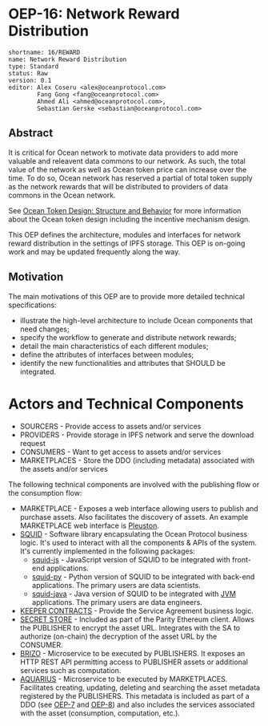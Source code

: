 # OEP-16: Network Reward Distribution

```
shortname: 16/REWARD
name: Network Reward Distribution
type: Standard
status: Raw
version: 0.1
editor: Alex Coseru <alex@oceanprotocol.com> 
        Fang Gong <fang@oceanprotocol.com>
        Ahmed Ali <ahmed@oceanprotocol.com>,
        Sebastian Gerske <sebastian@oceanprotocol.com>
```


## Abstract

It is critical for Ocean network to motivate data providers to add more valuable and releavent data commons to our network. As such, the total value of the network as well as Ocean token price can increase over the time. To do so, Ocean network has reserved a partial of total token supply as the network rewards that will be distributed to providers of data commons in the Ocean network.

See [Ocean Token Design: Structure and Behavior](https://github.com/oceanprotocol/research/tree/master/17-permissionless-incentive) for more information about the Ocean token design including the incentive mechanism design.

This OEP defines the architecture, modules and interfaces for network reward distribution  in the settings of IPFS storage. This OEP is on-going work and may be updated frequently along the way.

## Motivation

The main motivations of this OEP are to provide more detailed technical specifications:

* illustrate the high-level architecture to include Ocean components that need changes;
* specify the workflow to generate and distribute network rewards;
* detail the main characteristics of each different modules;
* define the attributes of interfaces between modules;
* identify the new functionalities and attributes that SHOULD be integrated.


# Actors and Technical Components

* SOURCERS - Provide access to assets and/or services
* PROVIDERS - Provide storage in IPFS network and serve the download request
* CONSUMERS - Want to get access to assets and/or services
* MARKETPLACES - Store the DDO (including metadata) associated with the assets and/or services

The following technical components are involved with the publishing flow or the consumption flow:

* MARKETPLACE - Exposes a web interface allowing users to publish and purchase assets. Also facilitates the discovery of assets. An example MARKETPLACE web interface is [Pleuston](https://github.com/oceanprotocol/pleuston).
* [SQUID](https://github.com/oceanprotocol/dev-ocean/blob/master/doc/architecture/squid.md) - Software library encapsulating the Ocean Protocol business logic. It's used to interact with all the components & APIs of the system. It's currently implemented in the following packages:
  * [squid-js](https://github.com/oceanprotocol/squid-js) - JavaScript version of SQUID to be integrated with front-end applications.
  * [squid-py](https://github.com/oceanprotocol/squid-py) - Python version of SQUID to be integrated with back-end applications. The primary users are data scientists.
  * [squid-java](https://github.com/oceanprotocol/squid-java) - Java version of SQUID to be integrated with [JVM](https://en.wikipedia.org/wiki/Java_virtual_machine) applications. The primary users are data engineers.
* [KEEPER CONTRACTS](https://github.com/oceanprotocol/keeper-contracts) - Provide the Service Agreement business logic.
* [SECRET STORE](https://github.com/oceanprotocol/parity-ethereum) - Included as part of the Parity Ethereum client. Allows the PUBLISHER to encrypt the asset URL. Integrates with the SA to authorize (on-chain) the decryption of the asset URL by the CONSUMER.
* [BRIZO](https://github.com/oceanprotocol/brizo) - Microservice to be executed by PUBLISHERS. It exposes an HTTP REST API permitting access to PUBLISHER assets or additional services such as computation.
* [AQUARIUS](https://github.com/oceanprotocol/aquarius) - Microservice to be executed by MARKETPLACES. Facilitates creating, updating, deleting and searching the asset metadata registered by the PUBLISHERS. This metadata is included as part of a DDO (see [OEP-7](../7/README.md) and [OEP-8](../8/README.md)) and also includes the services associated with the asset (consumption, computation, etc.).



